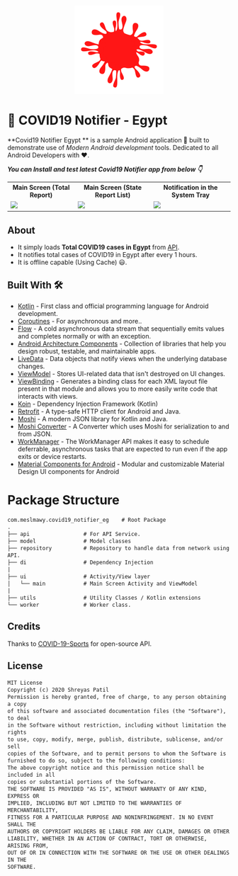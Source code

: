 <p align="center">
  <img src="screens/icon.png" height="200"/>
</p>

# 🔔 COVID19 Notifier - Egypt



**Covid19 Notifier Egypt ** is a sample Android application 📱 built to demonstrate use of 
*Modern Android development* tools. Dedicated to all Android Developers with ❤️. 


***You can Install and test latest Covid19 Notifier app from below 👇***

<table style="width:100%">
  <tr>
    <th>Main Screen (Total Report)</th>
    <th>Main Screen (State Report List)</th>
    <th>Notification in the System Tray</th>
  </tr>
  <tr>
    <td><img src="screens/home.jpg"/></td>
    <td><img src="screens/history.jpg"/></td> 
    <td><img src="screens/notifications.jpg"/></td>
  </tr>
</table>


## About
- It simply loads **Total COVID19 cases in Egypt** from [API](https://api-sports.io/documentation/covid-19). 
- It notifies total cases of COVID19 in Egypt after every 1 hours.
- It is offline capable (Using Cache) 😃.


## Built With 🛠
- [Kotlin](https://kotlinlang.org/) - First class and official programming language for Android development.
- [Coroutines](https://kotlinlang.org/docs/reference/coroutines-overview.html) - For asynchronous and more..
- [Flow](https://kotlin.github.io/kotlinx.coroutines/kotlinx-coroutines-core/kotlinx.coroutines.flow/-flow/) - A cold asynchronous data stream that sequentially emits values and completes normally or with an exception.
- [Android Architecture Components](https://developer.android.com/topic/libraries/architecture) - Collection of libraries that help you design robust, testable, and maintainable apps.
- [LiveData](https://developer.android.com/topic/libraries/architecture/livedata) - Data objects that notify views when the underlying database changes.
- [ViewModel](https://developer.android.com/topic/libraries/architecture/viewmodel) - Stores UI-related data that isn't destroyed on UI changes. 
- [ViewBinding](https://developer.android.com/topic/libraries/view-binding) - Generates a binding class for each XML layout file present in that module and allows you to more easily write code that interacts with views.
- [Koin](https://start.insert-koin.io/) - Dependency Injection Framework (Kotlin)
- [Retrofit](https://square.github.io/retrofit/) - A type-safe HTTP client for Android and Java.
- [Moshi](https://github.com/square/moshi) - A modern JSON library for Kotlin and Java.
- [Moshi Converter](https://github.com/square/retrofit/tree/master/retrofit-converters/moshi) - A Converter which uses Moshi for serialization to and from JSON.
- [WorkManager](https://developer.android.com/topic/libraries/architecture/workmanager) - The WorkManager API makes it easy to schedule deferrable, asynchronous tasks that are expected to run even if the app exits or device restarts.
- [Material Components for Android](https://github.com/material-components/material-components-android) - Modular and customizable Material Design UI components for Android

# Package Structure

    com.meslmawy.covid19_notifier_eg    # Root Package
    .
    ├── api                 # For API Service.
    ├── model               # Model classes
    ├── repository          # Repository to handle data from network using API.
    ├── di                  # Dependency Injection     
    |
    ├── ui                  # Activity/View layer  
    │   └── main            # Main Screen Activity and ViewModel
    |
    ├── utils               # Utility Classes / Kotlin extensions
    └── worker              # Worker class.




## Credits
Thanks to [COVID-19-Sports](https://api-sports.io/documentation/covid-19) for open-source API.



## License
```
MIT License
Copyright (c) 2020 Shreyas Patil
Permission is hereby granted, free of charge, to any person obtaining a copy
of this software and associated documentation files (the "Software"), to deal
in the Software without restriction, including without limitation the rights
to use, copy, modify, merge, publish, distribute, sublicense, and/or sell
copies of the Software, and to permit persons to whom the Software is
furnished to do so, subject to the following conditions:
The above copyright notice and this permission notice shall be included in all
copies or substantial portions of the Software.
THE SOFTWARE IS PROVIDED "AS IS", WITHOUT WARRANTY OF ANY KIND, EXPRESS OR
IMPLIED, INCLUDING BUT NOT LIMITED TO THE WARRANTIES OF MERCHANTABILITY,
FITNESS FOR A PARTICULAR PURPOSE AND NONINFRINGEMENT. IN NO EVENT SHALL THE
AUTHORS OR COPYRIGHT HOLDERS BE LIABLE FOR ANY CLAIM, DAMAGES OR OTHER
LIABILITY, WHETHER IN AN ACTION OF CONTRACT, TORT OR OTHERWISE, ARISING FROM,
OUT OF OR IN CONNECTION WITH THE SOFTWARE OR THE USE OR OTHER DEALINGS IN THE
SOFTWARE.

